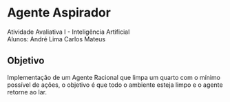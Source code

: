 # Agente Aspirador
Atividade Avaliativa I - Inteligência Artificial <br>
Alunos: 
  André Lima
  Carlos Mateus

## Objetivo 
Implementação de um Agente Racional que limpa um quarto com o mínimo possível de ações, o objetivo é que todo o ambiente esteja limpo e o agente retorne ao lar.

## 
